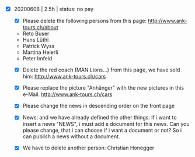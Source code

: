 - [x] 20200608 | 2.5h | status: no pay

    + [x] Please delete the following persons from this page: http://www.ank-tours.ch/about
    - Reto Buser
    - Hans Lüthi
    - Patrick Wyss
    - Martina Heierli
    - Peter Imfeld
    
    + [x] Delete the red coach (MAN Lions...) from this page, we have sold him: http://www.ank-tours.ch/cars
    
    + [x] Please replace the picture "Anhänger" with the new pictures in this e-Mail. http://www.ank-tours.ch/cars
    
    + [x] Please change the news in descending order on the front page

    + [x] News: and we have already defined the other things: If i want to insert a news "NEWS", i must add e document for this news. Can you please change, that i can choose if i want a document or not? So i can publish a news without a document.

    + [x] We have to delete another person: 
        Christian Honegger

